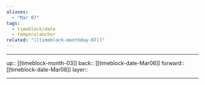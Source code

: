```yaml
---
aliases:
  - "Mar 07"
tags:
  - timeblock/date
  - temporalanchor
related: "[[timeblock-monthday-07]]"
---
```




***

up:: [[timeblock-month-03]]
back:: [[timeblock-date-Mar06]]
forward:: [[timeblock-date-Mar08]]
layer:: 

***
